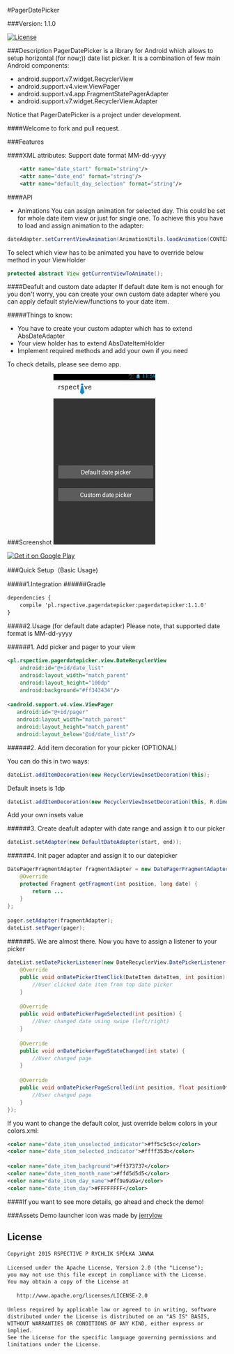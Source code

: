 #PagerDatePicker

###Version: 1.1.0

[![License](https://img.shields.io/badge/license-Apache%202-blue.svg)](https://www.apache.org/licenses/LICENSE-2.0)

###Description
PagerDatePicker is a library for Android which allows to setup horizontal (for now;)) date list picker. It is a combination of few main Android components:
* android.support.v7.widget.RecyclerView
* android.support.v4.view.ViewPager
* android.support.v4.app.FragmentStatePagerAdapter
* android.support.v7.widget.RecyclerView.Adapter

Notice that PagerDatePicker is a project under development.

####Welcome to fork and pull request.

###Features

####XML attributes:
Support date format MM-dd-yyyy

```xml
    <attr name="date_start" format="string"/>
    <attr name="date_end" format="string"/>
    <attr name="default_day_selection" format="string"/>
```

####API
* Animations
You can assign animation for selected day. This could be set for whole date item view or just for single one. To achieve this you have to load and assign animation to the adapter:

```java
dateAdapter.setCurrentViewAnimation(AnimationUtils.loadAnimation(CONTEXT, ANIM_ID_FOR_YOUR_ANIMATION));
```

To select which view has to be animated you have to override below method in your ViewHolder
```java
protected abstract View getCurrentViewToAnimate();
```

####Deafult and custom date adapter
If default date item is not enough for you don't worry, you can create your own custom date adapter where you can apply default style/view/functions to your date item.

#####Things to know:
 - You have to create your custom adapter which has to extend AbsDateAdapter
 - Your view holder has to extend AbsDateItemHolder
 - Implement required methods and add your own if you need

To check details, please see demo app.

###Screenshot
![image](art/app_1.1.0.gif)

<a href="https://play.google.com/store/apps/details?id=pl.rspective.pagerdatepicker.sample">
  <img alt="Get it on Google Play"
       src="https://developer.android.com/images/brand/pl_generic_rgb_wo_60.png" />
</a>

###Quick Setup（Basic Usage)

#####1.Integration
######Gradle
```xml
dependencies {
    compile 'pl.rspective.pagerdatepicker:pagerdatepicker:1.1.0'
}
```

#####2.Usage (for default date adapter)
Please note, that supported date format is MM-dd-yyyy

######1. Add picker and pager to your view
```xml
<pl.rspective.pagerdatepicker.view.DateRecyclerView
    android:id="@+id/date_list"
    android:layout_width="match_parent"
    android:layout_height="100dp"
    android:background="#ff343434"/>

<android.support.v4.view.ViewPager
   android:id="@+id/pager"
   android:layout_width="match_parent"
   android:layout_height="match_parent"
   android:layout_below="@id/date_list"/>
```

######2. Add item decoration for your picker (OPTIONAL)

You can do this in two ways:
```java
dateList.addItemDecoration(new RecyclerViewInsetDecoration(this);
```
Default insets is 1dp

```java
dateList.addItemDecoration(new RecyclerViewInsetDecoration(this, R.dimen.date_card_insets));
```
Add your own insets value

######3. Create deafult adapter with date range and assign it to our picker

```java
dateList.setAdapter(new DefaultDateAdapter(start, end));
```

######4. Init pager adapter and assign it to our datepicker

```java
DatePagerFragmentAdapter fragmentAdapter = new DatePagerFragmentAdapter(getSupportFragmentManager(), dateList.getDateAdapter()) {
    @Override
    protected Fragment getFragment(int position, long date) {
        return ...
    }
};

pager.setAdapter(fragmentAdapter);
dateList.setPager(pager);
```

######5. We are almost there. Now you have to assign a listener to your picker
```java
dateList.setDatePickerListener(new DateRecyclerView.DatePickerListener() {
    @Override
    public void onDatePickerItemClick(DateItem dateItem, int position) {
        //User clicked date item from top date picker
    }

    @Override
    public void onDatePickerPageSelected(int position) {
        //User changed date using swipe (left/right)
    }

    @Override
    public void onDatePickerPageStateChanged(int state) {
        //User changed page
    }

    @Override
    public void onDatePickerPageScrolled(int position, float positionOffset, int positionOffsetPixels) {
        //User changed page
    }
});
```

If you want to change the default color, just override below colors in your colors.xml:
```xml
<color name="date_item_unselected_indicator">#ff5c5c5c</color>
<color name="date_item_selected_indicator">#ffff353b</color>

<color name="date_item_background">#ff373737</color>
<color name="date_item_month_name">#ffd5d5d5</color>
<color name="date_item_day_name">#ff9a9a9a</color>
<color name="date_item_day">#FFFFFFFF</color>
```

####If you want to see more details, go ahead and check the demo!

###Assets
Demo launcher icon was made by [jerrylow](https://www.iconfinder.com/jerrylow)

License
--------

    Copyright 2015 RSPECTIVE P RYCHLIK SPÓŁKA JAWNA

    Licensed under the Apache License, Version 2.0 (the "License");
    you may not use this file except in compliance with the License.
    You may obtain a copy of the License at

       http://www.apache.org/licenses/LICENSE-2.0

    Unless required by applicable law or agreed to in writing, software
    distributed under the License is distributed on an "AS IS" BASIS,
    WITHOUT WARRANTIES OR CONDITIONS OF ANY KIND, either express or implied.
    See the License for the specific language governing permissions and
    limitations under the License.
